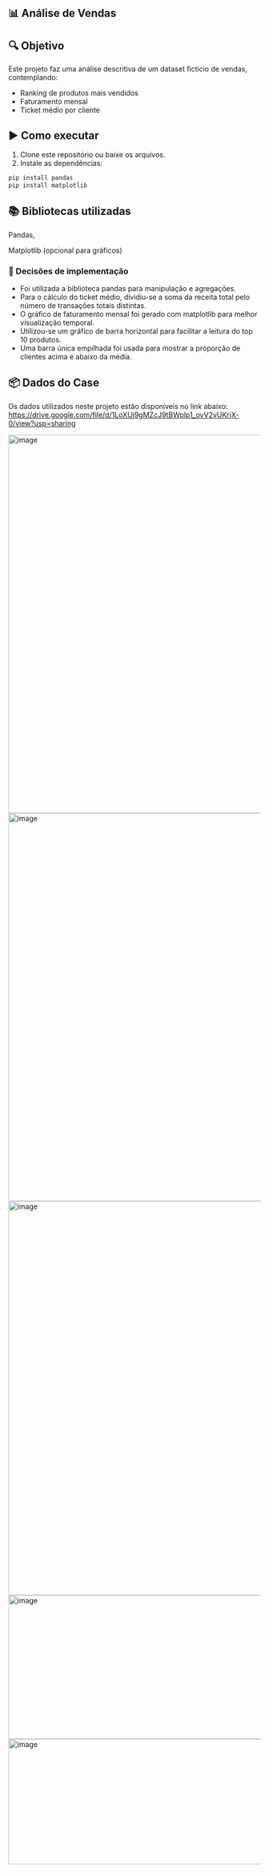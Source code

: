 ## 📊 Análise de Vendas

## 🔍 Objetivo
Este projeto faz uma análise descritiva de um dataset fictício de vendas, contemplando:
- Ranking de produtos mais vendidos  
- Faturamento mensal  
- Ticket médio por cliente  

## ▶️ Como executar
1. Clone este repositório ou baixe os arquivos.  
2. Instale as dependências:  

```bash
pip install pandas
pip install matplotlib
```

## 📚 Bibliotecas utilizadas

Pandas,

Matplotlib (opcional para gráficos)

### 🧠 Decisões de implementação

- Foi utilizada a biblioteca pandas para manipulação e agregações.
- Para o cálculo do ticket médio, dividiu-se a soma da receita total pelo número de transações totais distintas.
- O gráfico de faturamento mensal foi gerado com matplotlib para melhor visualização temporal.
- Utilizou-se um gráfico de barra horizontal para facilitar a leitura do top 10 produtos.
- Uma barra única empilhada foi usada para mostrar a proporção de clientes acima e abaixo da média.

## 📦 Dados do Case
Os dados utilizados neste projeto estão disponíveis no link abaixo:
https://drive.google.com/file/d/1LoXUj9gMZcJ9tBWplp1_ovV2vUKrjX-0/view?usp=sharing

<img width="1393" height="755" alt="image" src="https://github.com/user-attachments/assets/1ff1aa91-dde5-4767-97ab-994aa15dd2a7" />
<img width="1414" height="774" alt="image" src="https://github.com/user-attachments/assets/2ad750cb-6be5-4fab-9c98-e474f9c5bb80" />
<img width="1417" height="786" alt="image" src="https://github.com/user-attachments/assets/e9d473ab-b88d-4798-acd2-68f8502e4cb3" />
<img width="786" height="287" alt="image" src="https://github.com/user-attachments/assets/1622fb19-0fee-4dfa-938f-fd178498aeb4" />
<img width="873" height="250" alt="image" src="https://github.com/user-attachments/assets/52cfed9f-f228-402e-ba0f-f49e29cbecd2" />
